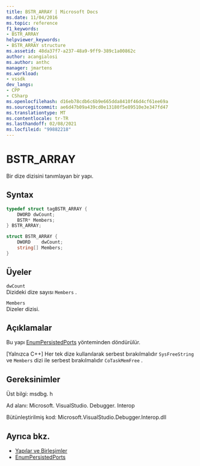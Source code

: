 ```yaml
---
title: BSTR_ARRAY | Microsoft Docs
ms.date: 11/04/2016
ms.topic: reference
f1_keywords:
- BSTR_ARRAY
helpviewer_keywords:
- BSTR_ARRAY structure
ms.assetid: 48da37f7-a237-48a9-9ff9-389c1a00862c
author: acangialosi
ms.author: anthc
manager: jmartens
ms.workload:
- vssdk
dev_langs:
- CPP
- CSharp
ms.openlocfilehash: d16eb78cdb6c6b9e665dda8410f46d4cf61ee69a
ms.sourcegitcommit: ae6d47b09a439cd0e13180f5e89510e3e347fd47
ms.translationtype: MT
ms.contentlocale: tr-TR
ms.lasthandoff: 02/08/2021
ms.locfileid: "99882218"
---
```

# <a name="bstr_array"></a>BSTR_ARRAY
Bir dize dizisini tanımlayan bir yapı.

## <a name="syntax"></a>Syntax

```cpp
typedef struct tagBSTR_ARRAY {
    DWORD dwCount;
    BSTR* Members;
} BSTR_ARRAY;
```

```csharp
struct BSTR_ARRAY {
    DWORD    dwCount;
    string[] Members;
}
```

## <a name="members"></a>Üyeler
`dwCount`\
Dizideki dize sayısı `Members` .

`Members`\
Dizeler dizisi.

## <a name="remarks"></a>Açıklamalar
Bu yapı [EnumPersistedPorts](../../../extensibility/debugger/reference/idebugportsupplier3-enumpersistedports.md) yönteminden döndürülür.

 [Yalnızca C++] Her tek dize kullanılarak serbest bırakılmalıdır `SysFreeString` ve `Members` dizi ile serbest bırakılmalıdır `CoTaskMemFree` .

## <a name="requirements"></a>Gereksinimler
Üst bilgi: msdbg. h

Ad alanı: Microsoft. VisualStudio. Debugger. Interop

Bütünleştirilmiş kod: Microsoft.VisualStudio.Debugger.Interop.dll

## <a name="see-also"></a>Ayrıca bkz.
- [Yapılar ve Birleşimler](../../../extensibility/debugger/reference/structures-and-unions.md)
- [EnumPersistedPorts](../../../extensibility/debugger/reference/idebugportsupplier3-enumpersistedports.md)
